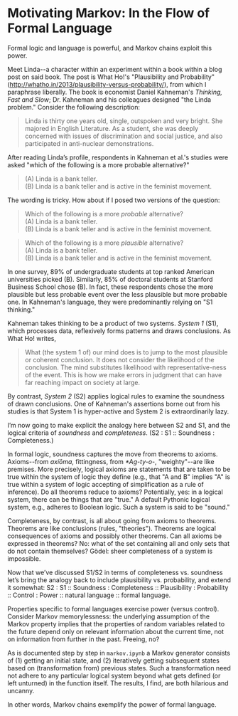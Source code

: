 # Motivating Markov: In the Flow of Formal Language

Formal logic and language is powerful, and Markov chains exploit this power.

Meet Linda--a character within an experiment within a book within a blog post on said book. The post is What Ho!'s "Plausibility and Probability" (http://whatho.in/2013/plausibility-versus-probability/), from which I paraphrase liberally. The book is economist Daniel Kahneman's <i>Thinking, Fast and Slow</i>; Dr. Kahneman and his colleagues designed "the Linda problem." Consider the following description:
<blockquote>
Linda is thirty one years old, single, outspoken and very bright. She majored in English Literature. As a student, she was deeply concerned with issues of discrimination and social justice, and also participated in anti-nuclear demonstrations.
</blockquote>
After reading Linda’s profile, respondents in Kahneman et al.'s studies were asked "which of the following is a more probable alternative?"
<blockquote>
(A) Linda is a bank teller.<br />
(B) Linda is a bank teller and is active in the feminist movement.
</blockquote>

The wording is tricky. How about if I posed two versions of the question:
<blockquote>
Which of the following is a more <i>probable</i> alternative?<br />
(A) Linda is a bank teller.<br />
(B) Linda is a bank teller and is active in the feminist movement.
</blockquote>
<blockquote>
Which of the following is a more <i>plausible</i> alternative?<br />
(A) Linda is a bank teller.<br />
(B) Linda is a bank teller and is active in the feminist movement.
</blockquote>

In one survey, 89% of undergraduate students at top ranked American universities picked (B). Similarly, 85% of doctoral students at Stanford Business School chose (B). In fact, these respondents chose the more plausible but less probable event over the less plausible but more probable one. In Kahneman's language, they were predominantly relying on "S1 thinking."

Kahneman takes thinking to be a product of two systems. <i>System 1</i> (S1), which processes data, reflexively forms patterns and draws conclusions. As What Ho! writes,
<blockquote>
What (the system 1 of) our mind does is to jump to the most plausible or coherent conclusion. It does not consider the likelihood of the conclusion. The mind substitutes likelihood with representative-ness of the event. This is how we make errors in judgment that can have far reaching impact on society at large.
</blockquote>
By contrast, <i>System 2</i> (S2) applies logical rules to examine the soundness of drawn conclusions. One of Kahneman's assertions borne out from his studies is that System 1 is hyper-active and System 2 is extraordinarily lazy.

I’m now going to make explicit the analogy here between S2 and S1, and the logical criteria of <i>soundness</i> and <i>completeness</i>. (S2 : S1 :: Soundness : Completeness.)

In formal logic, soundness captures the move from theorems to axioms. Axioms--from <i>axíōma</i>, fittingness, from <i>*Ag-ty-o-</i>, "weighty"--are like premises. More precisely, logical axioms are statements that are taken to be true within the system of logic they define (e.g., that "A and B" implies "A" is true within a system of logic accepting of simplification as a rule of inference). Do all theorems reduce to axioms? Potentially, yes: in a logical system, there can be things that are "true." A default Pythonic logical system, e.g., adheres to Boolean logic. Such a system is said to be "sound."

Completeness, by contrast, is all about going from axioms to theorems. Theorems are like conclusions (rules, "theories"). Theorems are logical consequences of axioms and possibly other theorems. Can all axioms be expressed in theorems? No: what of the set containing all and only sets that do not contain themselves? Gödel: sheer completeness of a system is impossible.

Now that we’ve discussed S1/S2 in terms of completeness vs. soundness let’s bring the analogy back to include plausibility vs. probability, and extend it somewhat: S2 : S1 :: Soundness : Completeness :: Plausibility : Probability :: Control : Power :: natural language :: formal language.

Properties specific to formal languages exercise power (versus control). Consider Markov memorylessness: the underlying assumption of the Markov property implies that the properties of random variables related to the future depend only on relevant information about the current time, not on information from further in the past. Freeing, no?

As is documented step by step in `markov.ipynb` a Markov generator consists of (1) getting an initial state, and (2) iteratively getting subsequent states based on (transformation from) previous states. Such a transformation need not adhere to any particular logical system beyond what gets defined (or left unturned) in the function itself. The results, I find, are both hilarious and uncanny.

In other words, Markov chains exemplify the power of formal language.
